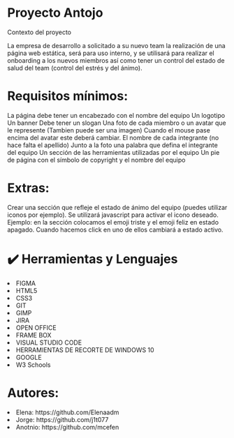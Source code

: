 # Proyecto Antojo

Contexto del proyecto

La empresa de desarrollo a solicitado a su nuevo team la realización de una página web estática, será para uso interno, y se utilisará para realizar el onboarding a los nuevos miembros así como tener un control del estado de salud del team (control del estrés y del ánimo).

# Requisitos mínimos:

La página debe tener un encabezado con el nombre del equipo
Un logotipo
Un banner
Debe tener un slogan
Una foto de cada miembro o un avatar que le represente (Tambien puede ser una imagen)
Cuando el mouse pase encima del avatar este deberá cambiar.
El nombre de cada integrante (no hace falta el apellido)
Junto a la foto una palabra que defina el integrante del equipo
Un sección de las herramientas utilizadas por el equipo
Un pie de página con el símbolo de copyright y el nombre del equipo

# Extras:

Crear una sección que refleje el estado de ánimo del equipo (puedes utilizar iconos por ejemplo). Se utilizará javascript para activar el icono deseado. Ejemplo: en la sección colocamos el emoji triste y el emoji feliz en estado apagado. Cuando hacemos click en uno de ellos cambiará a estado activo.


# ✔️ Herramientas y Lenguajes

<li>FIGMA</li>
<li>HTML5</li>
<li>CSS3</li>
<li>GIT</li>
<li>GIMP</li>
<li>JIRA</li>
<li>OPEN OFFICE</li>
<li>FRAME BOX</li>
<li>VISUAL STUDIO CODE</li>
<li>HERRAMIENTAS DE RECORTE DE WINDOWS 10</li>
<li>GOOGLE</li>
<li>W3 Schools</li>




# Autores: 

<li>Elena: https://github.com/Elenaadm</li>
<li>Jorge: https://github.com/j1t077</li>
<li>Anotnio: https://github.com/mcefen</li>
